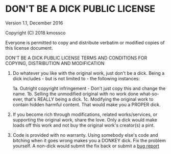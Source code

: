 # DON'T BE A DICK PUBLIC LICENSE

Version 1.1, December 2016

Copyright (C) 2018 kmossco

Everyone is permitted to copy and distribute verbatim or modified copies of this license document.

DON'T BE A DICK PUBLIC LICENSE
TERMS AND CONDITIONS FOR COPYING, DISTRIBUTION AND MODIFICATION

1. Do whatever you like with the original work, just don't be a dick.
Being a dick includes - but is not limited to - the following instances:

	 1a. Outright copyright infringement - Don't just copy this and change the name.
	 1b. Selling the unmodified original with no work done what-so-ever, that's REALLY being a dick.
	 1c. Modifying the original work to contain hidden harmful content. That would make you a PROPER dick.

2. If you become rich through modifications, related works/services, or supporting the original work, share the love.
Only a dick would make loads off this work and not buy the original work's creator(s) a pint.

3. Code is provided with no warranty. Using somebody else's code and bitching when it goes wrong makes
you a DONKEY dick. Fix the problem yourself. A non-dick would submit the fix back or submit a [bug report](https://www.chiark.greenend.org.uk/~sgtatham/bugs.html)
